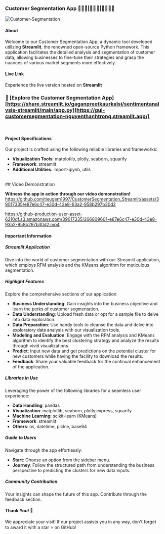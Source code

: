 ### **Customer Segmentation App 🧑‍🤝‍🧑|👨‍👨‍👦|👨‍👩‍👧‍👦**

![Customer-Segmentation](https://github.com/tieugem1997/CustomerSegmentation_Streamlit/assets/39017335/15e46542-f96f-4d8d-b24d-907db4a6f736)

#### **About**

Welcome to our Customer Segmentation App, a dynamic tool developed utilizing **Streamlit**, the renowned open-source Python framework. This application facilitates the detailed analysis and segmentation of customer data, allowing businesses to fine-tune their strategies and grasp the nuances of various market segments more effectively.
<br>
#### **Live Link**

Experience the live version hosted on **Streamlit**
### 🔗 [Explore the Customer Segmentation App] [https://share.streamlit.io/gaganpreetkaurkalsi/sentimentanalysis-streamlit/main/app.py](https://gui-customersegmentation-nguyenthanhtrong.streamlit.app/)
<br>

#### **Project Specifications**

Our project is crafted using the following reliable libraries and frameworks:

- **Visualization Tools**: matplotlib, plotly, seaborn, squarify
- **Framework**: streamlit
- **Additional Utilities**: import-ipynb, utils

<br>
## Video Demonstration

**Witness the app in action through our video demonstration!**          
https://github.com/tieugem1997/CustomerSegmentation_Streamlit/assets/39017335/e87e6c47-e30d-43e8-93a2-958b297b30d2

https://github-production-user-asset-6210df.s3.amazonaws.com/39017335/266809601-e87e6c47-e30d-43e8-93a2-958b297b30d2.mp4
<br>

#### **Important Information**

##### **Streamlit Application**

Dive into the world of customer segmentation with our Streamlit application, which employs RFM analysis and the KMeans algorithm for meticulous segmentation.

##### **Highlight Features**

Explore the comprehensive sections of our application:
- **Business Understanding**: Gain insights into the business objective and learn the perks of customer segmentation.
- **Data Understanding**: Upload fresh data or opt for a sample file to delve into data exploration.
- **Data Preparation**: Use handy tools to cleanse the data and delve into exploratory data analysis with our visualization tools.
- **Modeling and Evaluation**: Engage with the RFM analysis and KMeans algorithm to identify the best clustering strategy and analyze the results through vivid visualizations.
- **Predict**: Input new data and get predictions on the potential cluster for new customers while having the facility to download the results.
- **Feedback**: Share your valuable feedback for the continual enhancement of the application.

##### **Libraries in Use**

Leveraging the power of the following libraries for a seamless user experience:
- **Data Handling**: pandas
- **Visualization**: matplotlib, seaborn, plotly.express, squarify
- **Machine Learning**: scikit-learn (KMeans)
- **Framework**: streamlit
- **Others**: os, datetime, pickle, base64

##### **Guide to Users**

Navigate through the app effortlessly:
- **Start**: Choose an option from the sidebar menu.
- **Journey**: Follow the structured path from understanding the business perspective to predicting the clusters for new data inputs.

##### **Community Contribution**

Your insights can shape the future of this app. Contribute through the feedback section.

#### **Thank You! 🙏**

We appreciate your visit! If our project assists you in any way, don't forget to award it with a star ⭐ on GitHub!
